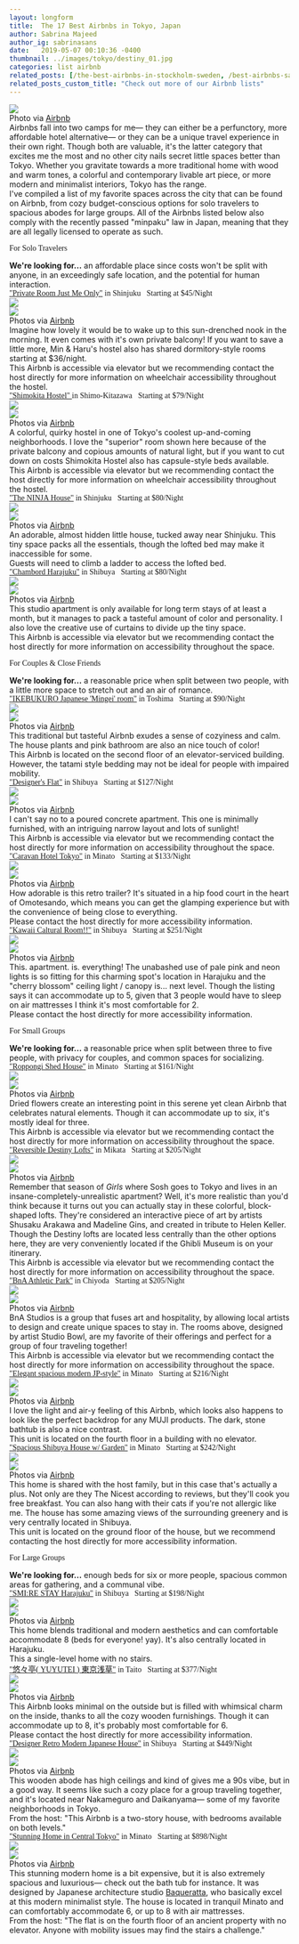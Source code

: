 ```yaml
---
layout: longform
title:  The 17 Best Airbnbs in Tokyo, Japan
author: Sabrina Majeed
author_ig: sabrinasans
date:   2019-05-07 00:10:36 -0400
thumbnail: ../images/tokyo/destiny_01.jpg
categories: list airbnb
related_posts: [/the-best-airbnbs-in-stockholm-sweden, /best-airbnbs-san-francisco]
related_posts_custom_title: "Check out more of our Airbnb lists"
---
```



<img src="../images/tokyo/destiny_01.jpg">

<p class="f7 pb3 pb4-ns" style="max-width: 650px; margin: auto;">
Photo via <a href="https://www.airbnb.com/rooms/25253185" target="blank">Airbnb</a></p>

<p class="pb3" style="max-width: 650px; margin: auto;">Airbnbs fall into two camps for me— they can either be a perfunctory, more affordable hotel alternative— or they can be a unique travel experience in their own right. Though both are valuable, it's the latter category that excites me the most and no other city nails secret little spaces better than Tokyo. Whether you gravitate towards a more traditional home with wood and warm tones, a colorful and contemporary livable art piece, or more modern and minimalist interiors, Tokyo has the range.</p>

<p class="pb4-ns pb3" style="max-width: 650px; margin: auto;">I've compiled a list of my favorite spaces across the city that can be found on Airbnb, from cozy budget-conscious options for solo travelers to spacious abodes for large groups. All of the Airbnbs listed below also comply with the recently passed "minpaku" law in Japan, meaning that they are all legally licensed to operate as such.</p>

<p id="anchor" class="tc f3 pt4 lh-title" style="font-family: 'Gilroy-ExtraBold'">For Solo Travelers</p>
<p class="f5 pb3 lh-title" style="max-width: 650px; margin: auto;"><b>We're looking for...</b> an affordable place since costs won't be split with anyone, in an exceedingly safe location, and the potential for human interaction.</p>

<p class="f4 pt3 pb3 lh-title" style="font-family: 'Gilroy-ExtraBold'; max-width: 650px; margin: auto;"><a href="https://www.airbnb.com/rooms/16009217" target="_blank" class="link underline-hover orange">"Private Room Just Me Only"</a> in Shinjuku<span class="f5 light-silver">&nbsp; &nbsp;Starting at $45/Night</span></p>

<div class="fl w-100 w-50-ns pr1-ns mb1 mb0-ns">
<img src="../images/tokyo/justme_01.jpg">
</div>
<div class="fl w-100 w-50-ns pl1-ns mb1 mb2-ns">
<img src="../images/tokyo/justme_02.jpg">
</div>
<p class="f7 pb3" style="max-width: 650px; margin: auto;">
Photos via <a href="https://www.airbnb.com/rooms/16009217" target="blank">Airbnb</a></p>

<p class="pb2" style="max-width: 650px; margin: auto;">
Imagine how lovely it would be to wake up to this sun-drenched nook in the morning. It even comes with it's own private balcony! If you want to save a little more, Min & Haru's hostel also has shared dormitory-style rooms starting at $36/night.</p>

<p class="f6 i light-silver pb4" style="max-width: 650px; margin: auto;">This Airbnb is accessible via elevator but we recommending contact the host directly for more information on wheelchair accessibility throughout the hostel.</p>

<p id="anchor" class="f4 pt3 pb3 lh-title" style="font-family: 'Gilroy-ExtraBold'; max-width: 650px; margin: auto;"><a href="https://www.airbnb.com/rooms/23633974" target="_blank" class="link underline-hover orange">"Shimokita Hostel" </a> in Shimo-Kitazawa<span class="f5 light-silver">&nbsp; &nbsp;Starting at $79/Night</span></p>

<div class="fl w-100 w-50-ns pr1-ns mb1 mb0-ns">
<img src="../images/tokyo/shimokita_01.jpg">
</div>
<div class="fl w-100 w-50-ns pl1-ns mb1 mb2-ns">
<img src="../images/tokyo/shimokita_02.jpg">
</div>
<p class="f7 pb3" style="max-width: 650px; margin: auto;">
Photos via <a href="https://www.airbnb.com/rooms/23633974" target="blank">Airbnb</a></p>

<p class="pb2" style="max-width: 650px; margin: auto;">
A colorful, quirky hostel in one of Tokyo's coolest up-and-coming neighborhoods. I love the "superior" room shown here because of the private balcony and copious amounts of natural light, but if you want to cut down on costs Shimokita Hostel also has capsule-style beds available. </p>

<p class="f6 i light-silver pb4" style="max-width: 650px; margin: auto;">This Airbnb is accessible via elevator but we recommending contact the host directly for more information on wheelchair accessibility throughout the hostel.</p>

<p id="anchor" class="f4 pt3 pb3 lh-title" style="font-family: 'Gilroy-ExtraBold'; max-width: 650px; margin: auto;"><a href="https://www.airbnb.com/rooms/13291457" target="_blank" class="link underline-hover orange">"The NINJA House"</a> in Shinjuku<span class="f5 light-silver">&nbsp; &nbsp;Starting at $80/Night</span></p>

<div class="fl w-100 w-50-ns pr1-ns mb1 mb0-ns">
<img src="../images/tokyo/ninja_01.jpg">
</div>
<div class="fl w-100 w-50-ns pl1-ns mb1 mb2-ns">
<img src="../images/tokyo/ninja_02.jpg">
</div>
<p class="f7 pb3" style="max-width: 650px; margin: auto;">
Photos via <a href="https://www.airbnb.com/rooms/13291457" target="blank">Airbnb</a></p>

<p class="pb2" style="max-width: 650px; margin: auto;">
An adorable, almost hidden little house, tucked away near Shinjuku. This tiny space packs all the essentials, though the lofted bed may make it inaccessible for some.</p>

<p class="f6 i light-silver pb4" style="max-width: 650px; margin: auto;">Guests will need to climb a ladder to access the lofted bed.</p>

<p class="f4 pt3 pb3 lh-title" style="font-family: 'Gilroy-ExtraBold'; max-width: 650px; margin: auto;"><a href="https://www.airbnb.com/rooms/25332093" target="_blank" class="link underline-hover orange">"Chambord Harajuku"</a> in Shibuya<span class="f5 light-silver">&nbsp; &nbsp;Starting at $80/Night</span></p>

<div class="fl w-100 w-50-ns pr1-ns mb1 mb0-ns">
<img src="../images/tokyo/harajuku_03.png">
</div>
<div class="fl w-100 w-50-ns pl1-ns mb1 mb2-ns">
<img src="../images/tokyo/harajuku_04.png">
</div>
<p class="f7 pb3" style="max-width: 650px; margin: auto;">
Photos via <a href="https://www.airbnb.com/rooms/25332093" target="blank">Airbnb</a></p>

<p class="pb2" style="max-width: 650px; margin: auto;">
This studio apartment is only available for long term stays of at least a month, but it manages to pack a tasteful amount of color and personality. I also love the creative use of curtains to divide up the tiny space.</p>

<p class="f6 i light-silver pb4" style="max-width: 650px; margin: auto;">This Airbnb is accessible via elevator but we recommending contact the host directly for more information on accessibility throughout the space.</p>

<p class="tc f3 pt4 lh-title" style="font-family: 'Gilroy-ExtraBold'">For Couples & Close Friends</p>
<p class="f5 pb3 lh-title" style="max-width: 650px; margin: auto;"><b>We're looking for...</b> a reasonable price when split between two people, with a little more space to stretch out and an air of romance.</p>

<p class="f4 pt3 pb3 lh-title" style="font-family: 'Gilroy-ExtraBold'; max-width: 650px; margin: auto;"><a href="https://www.airbnb.com/rooms/7095347" target="_blank" class="link underline-hover orange">"IKEBUKURO Japanese 'Mingei' room"</a> in Toshima<span class="f5 light-silver">&nbsp; &nbsp;Starting at $90/Night</span></p>

<div class="fl w-100 w-50-ns pr1-ns mb1 mb0-ns">
<img src="../images/tokyo/toshima_01.png">
</div>
<div class="fl w-100 w-50-ns pl1-ns mb1 mb2-ns">
<img src="../images/tokyo/toshima_02.png">
</div>
<p class="f7 pb3" style="max-width: 650px; margin: auto;">
Photos via <a href="https://www.airbnb.com/rooms/7095347" target="blank">Airbnb</a></p>

<p class="pb2" style="max-width: 650px; margin: auto;">
This traditional but tasteful Airbnb exudes a sense of cozyiness and calm. The house plants and pink bathroom are also an nice touch of color!</p>

<p class="f6 i light-silver pb4" style="max-width: 650px; margin: auto;">This Airbnb is located on the second floor of an elevator-serviced building. However, the tatami style bedding may not be ideal for people with impaired mobility. </p>


<p class="f4 pt3 pb3 lh-title" style="font-family: 'Gilroy-ExtraBold'; max-width: 650px; margin: auto;"><a href="https://www.airbnb.com/rooms/5210118" target="_blank" class="link underline-hover orange">"Designer's Flat"</a> in Shibuya<span class="f5 light-silver">&nbsp; &nbsp;Starting at $127/Night</span></p>

<div class="fl w-100 w-50-ns pr1-ns mb1 mb0-ns">
<img src="../images/tokyo/designer_01.png">
</div>
<div class="fl w-100 w-50-ns pl1-ns mb1 mb2-ns">
<img src="../images/tokyo/designer_02.png">
</div>
<p class="f7 pb3" style="max-width: 650px; margin: auto;">
Photos via <a href="https://www.airbnb.com/rooms/5210118" target="blank">Airbnb</a></p>

<p class="pb2" style="max-width: 650px; margin: auto;">
I can't say no to a poured concrete apartment. This one is minimally furnished, with an intriguing narrow layout and lots of sunlight!</p>

<p class="f6 i light-silver pb4" style="max-width: 650px; margin: auto;">This Airbnb is accessible via elevator but we recommending contact the host directly for more information on accessibility throughout the space.</p>


<p class="f4 pt3 pb3 lh-title" style="font-family: 'Gilroy-ExtraBold'; max-width: 650px; margin: auto;"><a href="https://www.airbnb.com/rooms/29101898" target="_blank" class="link underline-hover orange">"Caravan Hotel Tokyo"</a> in Minato<span class="f5 light-silver">&nbsp; &nbsp;Starting at $133/Night</span></p>

<div class="fl w-100 w-50-ns pr1-ns mb1 mb0-ns">
<img src="../images/tokyo/caravan_01.png">
</div>
<div class="fl w-100 w-50-ns pl1-ns mb1 mb2-ns">
<img src="../images/tokyo/caravan_02.png">
</div>
<p class="f7 pb3" style="max-width: 650px; margin: auto;">
Photos via <a href="https://www.airbnb.com/rooms/29101898" target="blank">Airbnb</a></p>

<p class="pb2" style="max-width: 650px; margin: auto;">
How adorable is this retro trailer? It's situated in a hip food court in the heart of Omotesando, which means you can get the glamping experience but with the convenience of being close to everything.</p>

<p class="f6 i light-silver pb4" style="max-width: 650px; margin: auto;">Please contact the host directly for more accessibility information.</p>


<p class="f4 pt3 pb3 lh-title" style="font-family: 'Gilroy-ExtraBold'; max-width: 650px; margin: auto;"><a href="https://www.airbnb.com/rooms/30276372" target="_blank" class="link underline-hover orange">"Kawaii Caltural Room!!"</a> in Shibuya<span class="f5 light-silver">&nbsp; &nbsp;Starting at $251/Night</span></p>

<div class="fl w-100 w-50-ns pr1-ns mb1 mb0-ns">
<img src="../images/tokyo/sakura_01.png">
</div>
<div class="fl w-100 w-50-ns pl1-ns mb1 mb2-ns">
<img src="../images/tokyo/sakura_02.png">
</div>
<p class="f7 pb3" style="max-width: 650px; margin: auto;">
Photos via <a href="https://www.airbnb.com/rooms/30276372" target="blank">Airbnb</a></p>

<p class="pb2" style="max-width: 650px; margin: auto;">
This. apartment. is. everything! The unabashed use of pale pink and neon lights is so fitting for this charming spot's location in Harajuku and the "cherry blossom" ceiling light / canopy is... next level. Though the listing says it can accommodate up to 5, given that 3 people would have to sleep on air mattresses I think it's most comfortable for 2.</p>

<p class="f6 i light-silver pb4" style="max-width: 650px; margin: auto;">Please contact the host directly for more accessibility information.</p>


<p class="tc f3 pt4 lh-title" style="font-family: 'Gilroy-ExtraBold'">For Small Groups</p>
<p class="f5 pb3 lh-title" style="max-width: 650px; margin: auto;"><b>We're looking for...</b> a reasonable price when split between three to five people, with privacy for couples, and common spaces for socializing.</p>

<p class="f4 pt3 pb3 lh-title" style="font-family: 'Gilroy-ExtraBold'; max-width: 650px; margin: auto;"><a href="https://www.airbnb.com/rooms/8361293" target="_blank" class="link underline-hover orange">"Roppongi Shed House"</a> in Minato<span class="f5 light-silver">&nbsp; &nbsp;Starting at $161/Night</span></p>

<div class="fl w-100 w-50-ns pr1-ns mb1 mb0-ns">
<img src="../images/tokyo/shed_01.png">
</div>
<div class="fl w-100 w-50-ns pl1-ns mb1 mb2-ns">
<img src="../images/tokyo/shed_02.png">
</div>
<p class="f7 pb3" style="max-width: 650px; margin: auto;">
Photos via <a href="https://www.airbnb.com/rooms/8361293" target="blank">Airbnb</a></p>

<p class="pb2" style="max-width: 650px; margin: auto;">
Dried flowers create an interesting point in this serene yet clean Airbnb that celebrates natural elements. Though it can accommodate up to six, it's mostly ideal for three.</p>

<p class="f6 i light-silver pb4" style="max-width: 650px; margin: auto;">This Airbnb is accessible via elevator but we recommending contact the host directly for more information on accessibility throughout the space.</p>


<p class="f4 pt3 pb3 lh-title" style="font-family: 'Gilroy-ExtraBold'; max-width: 650px; margin: auto;"><a href="https://www.airbnb.com/rooms/4673248" target="_blank" class="link underline-hover orange">"Reversible Destiny Lofts"</a> in Mikata<span class="f5 light-silver">&nbsp; &nbsp;Starting at $205/Night</span></p>

<div class="fl w-100 w-50-ns pr1-ns mb1 mb0-ns">
<img src="../images/tokyo/destiny_01.jpg">
</div>
<div class="fl w-100 w-50-ns pl1-ns mb1 mb2-ns">
<img src="../images/tokyo/destiny_02.png">
</div>
<p class="f7 pb3" style="max-width: 650px; margin: auto;">
Photos via <a href="https://www.airbnb.com/rooms/4673248" target="blank">Airbnb</a></p>

<p class="pb2" style="max-width: 650px; margin: auto;">
Remember that season of <i>Girls</i> where Sosh goes to Tokyo and lives in an insane-completely-unrealistic apartment? Well, it's more realistic than you'd think because it turns out you can actually stay in these colorful, block-shaped lofts. They're considered an interactive piece of art by artists Shusaku Arakawa and Madeline Gins, and created in tribute to Helen Keller. Though the Destiny lofts are located less centrally than the other options here, they are very conveniently located if the Ghibli Museum is on your itinerary. </p>

<p class="f6 i light-silver pb4" style="max-width: 650px; margin: auto;">This Airbnb is accessible via elevator but we recommending contact the host directly for more information on accessibility throughout the space.</p>


<p class="f4 pt3 pb3 lh-title" style="font-family: 'Gilroy-ExtraBold'; max-width: 650px; margin: auto;"><a href="https://www.airbnb.com/rooms/23556357" target="_blank" class="link underline-hover orange">"BnA Athletic Park"</a> in Chiyoda<span class="f5 light-silver">&nbsp; &nbsp;Starting at $205/Night</span></p>

<div class="fl w-100 w-50-ns pr1-ns mb1 mb0-ns">
<img src="../images/tokyo/bna_01.jpg">
</div>
<div class="fl w-100 w-50-ns pl1-ns mb1 mb2-ns">
<img src="../images/tokyo/bna_02.jpg">
</div>
<p class="f7 pb3" style="max-width: 650px; margin: auto;">
Photos via <a href="https://www.airbnb.com/rooms/23556357" target="blank">Airbnb</a></p>

<p class="pb2" style="max-width: 650px; margin: auto;">
BnA Studios is a group that fuses art and hospitality, by allowing local artists to design and create unique spaces to stay in. The rooms above, designed by artist Studio Bowl, are my favorite of their offerings and perfect for a group of four traveling together!</p>

<p class="f6 i light-silver pb4" style="max-width: 650px; margin: auto;">This Airbnb is accessible via elevator but we recommending contact the host directly for more information on accessibility throughout the space.</p>


<p class="f4 pt3 pb3 lh-title" style="font-family: 'Gilroy-ExtraBold'; max-width: 650px; margin: auto;"><a href="https://www.airbnb.com/rooms/27715692" target="_blank" class="link underline-hover orange">"Elegant spacious modern JP-style"</a> in Minato<span class="f5 light-silver">&nbsp; &nbsp;Starting at $216/Night</span></p>

<div class="fl w-100 w-50-ns pr1-ns mb1 mb0-ns">
<img src="../images/tokyo/Akasaka_01.jpg">
</div>
<div class="fl w-100 w-50-ns pl1-ns mb1 mb2-ns">
<img src="../images/tokyo/akasaka_02.jpg">
</div>
<p class="f7 pb3" style="max-width: 650px; margin: auto;">
Photos via <a href="https://www.airbnb.com/rooms/27715692" target="blank">Airbnb</a></p>

<p class="pb2" style="max-width: 650px; margin: auto;">
I love the light and air-y feeling of this Airbnb, which looks also happens to look like the perfect backdrop for any MUJI products. The dark, stone bathtub is also a nice contrast.</p>

<p class="f6 i light-silver pb4" style="max-width: 650px; margin: auto;">This unit is located on the fourth floor in a building with no elevator.</p>

<p class="f4 pt3 pb3 lh-title" style="font-family: 'Gilroy-ExtraBold'; max-width: 650px; margin: auto;"><a href="https://www.airbnb.com/rooms/2238472" target="_blank" class="link underline-hover orange">"Spacious Shibuya House w/ Garden"</a> in Minato<span class="f5 light-silver">&nbsp; &nbsp;Starting at $242/Night</span></p>

<div class="fl w-100 w-50-ns pr1-ns mb1 mb0-ns">
<img src="../images/tokyo/shibuya_03.jpg">
</div>
<div class="fl w-100 w-50-ns pl1-ns mb1 mb2-ns">
<img src="../images/tokyo/shibuya_04.png">
</div>
<p class="f7 pb3" style="max-width: 650px; margin: auto;">
Photos via <a href="https://www.airbnb.com/rooms/2238472" target="blank">Airbnb</a></p>

<p class="pb2" style="max-width: 650px; margin: auto;">
This home is shared with the host family, but in this case that's actually a plus. Not only are they The Nicest according to reviews, but they'll cook you free breakfast. You can also hang with their cats if you're not allergic like me. The house has some amazing views of the surrounding greenery and is very centrally located in Shibuya.</p>

<p class="f6 i light-silver pb4" style="max-width: 650px; margin: auto;">This unit is located on the ground floor of the house, but we recommend contacting the host directly for more accessibility information.</p>

<p class="tc f3 pt4 lh-title" style="font-family: 'Gilroy-ExtraBold'">For Large Groups</p>
<p class="f5 pb3 lh-title" style="max-width: 650px; margin: auto;"><b>We're looking for...</b> enough beds for six or more people, spacious common areas for gathering, and a communal vibe.</p>


<p class="f4 pt3 pb3 lh-title" style="font-family: 'Gilroy-ExtraBold'; max-width: 650px; margin: auto;"><a href="https://www.airbnb.com/rooms/9982939" target="_blank" class="link underline-hover orange">"SMI:RE STAY Harajuku"</a> in Shibuya<span class="f5 light-silver">&nbsp; &nbsp;Starting at $198/Night</span></p>

<div class="fl w-100 w-50-ns pr1-ns mb1 mb0-ns">
<img src="../images/tokyo/harajuku_01.jpg">
</div>
<div class="fl w-100 w-50-ns pl1-ns mb1 mb2-ns">
<img src="../images/tokyo/harajuku_02.jpg">
</div>
<p class="f7 pb3" style="max-width: 650px; margin: auto;">
Photos via <a href="https://www.airbnb.com/rooms/9982939" target="blank">Airbnb</a></p>

<p class="pb2" style="max-width: 650px; margin: auto;">
This home blends traditional and modern aesthetics and can comfortable accommodate 8 (beds for everyone! yay). It's also centrally located in Harajuku.</p>

<p class="f6 i light-silver pb4" style="max-width: 650px; margin: auto;">This a single-level home with no stairs.</p>

<p class="f4 pt3 pb3 lh-title" style="font-family: 'Gilroy-ExtraBold'; max-width: 650px; margin: auto;"><a href="https://www.airbnb.com/rooms/17013981" target="_blank" class="link underline-hover orange">"悠々亭( YUYUTEI ) 東京浅草"</a> in Taito<span class="f5 light-silver">&nbsp; &nbsp;Starting at $377/Night</span></p>

<div class="fl w-100 w-50-ns pr1-ns mb1 mb0-ns">
<img src="../images/tokyo/asakusa_01.jpg">
</div>
<div class="fl w-100 w-50-ns pl1-ns mb1 mb2-ns">
<img src="../images/tokyo/asakusa_02.jpg">
</div>
<p class="f7 pb3" style="max-width: 650px; margin: auto;">
Photos via <a href="https://www.airbnb.com/rooms/17013981" target="blank">Airbnb</a></p>

<p class="pb2" style="max-width: 650px; margin: auto;">
This Airbnb looks minimal on the outside but is filled with whimsical charm on the inside, thanks to all the cozy wooden furnishings. Though it can accommodate up to 8, it's probably most comfortable for 6.</p>

<p class="f6 i light-silver pb4" style="max-width: 650px; margin: auto;">Please contact the host directly for more accessibility information.</p>

<p class="f4 pt3 pb3 lh-title" style="font-family: 'Gilroy-ExtraBold'; max-width: 650px; margin: auto;"><a href="https://www.airbnb.com/rooms/27836535" target="_blank" class="link underline-hover orange">"Designer Retro Modern Japanese House"</a> in Shibuya<span class="f5 light-silver">&nbsp; &nbsp;Starting at $449/Night</span></p>

<div class="fl w-100 w-50-ns pr1-ns mb1 mb0-ns">
<img src="../images/tokyo/shibuya_01.jpg">
</div>
<div class="fl w-100 w-50-ns pl1-ns mb1 mb2-ns">
<img src="../images/tokyo/shibuya_02.jpg">
</div>
<p class="f7 pb3" style="max-width: 650px; margin: auto;">
Photos via <a href="https://www.airbnb.com/rooms/27836535" target="blank">Airbnb</a></p>

<p class="pb2" style="max-width: 650px; margin: auto;">
This wooden abode has high ceilings and kind of gives me a 90s vibe, but in a good way. It seems like such a cozy place for a group traveling together, and it's located near Nakameguro and Daikanyama— some of my favorite neighborhoods in Tokyo.</p>

<p class="f6 i light-silver pb4" style="max-width: 650px; margin: auto;">From the host: "This Airbnb is a two-story house, with bedrooms available on both levels."</p>

<p class="f4 pt3 pb3 lh-title" style="font-family: 'Gilroy-ExtraBold'; max-width: 650px; margin: auto;"><a href="https://www.airbnb.com/rooms/2075509" target="_blank" class="link underline-hover orange">"Stunning Home in Central Tokyo"</a> in Minato<span class="f5 light-silver">&nbsp; &nbsp;Starting at $898/Night</span></p>

<div class="fl w-100 w-50-ns pr1-ns mb1 mb0-ns">
<img src="../images/tokyo/minato_01.jpg">
</div>
<div class="fl w-100 w-50-ns pl1-ns mb1 mb2-ns">
<img src="../images/tokyo/minato_02.jpg">
</div>
<p class="f7 pb3" style="max-width: 650px; margin: auto;">
Photos via <a href="https://www.airbnb.com/rooms/2075509" target="blank">Airbnb</a></p>

<p class="pb2" style="max-width: 650px; margin: auto;">
This stunning modern home is a bit expensive, but it is also extremely spacious and luxurious— check out the bath tub for instance. It was designed by Japanese architecture studio <a href="http://www.baqueratta.com/">Baqueratta</a>, who basically excel at this modern minimalist style. The house is located in tranquil Minato and can comfortably accommodate 6, or up to 8 with air mattresses.</p>

<p class="f6 i light-silver" style="max-width: 650px; margin: auto;">From the host: "The flat is on the fourth floor of an ancient property with no elevator. Anyone with mobility issues may find the stairs a challenge."</p>
